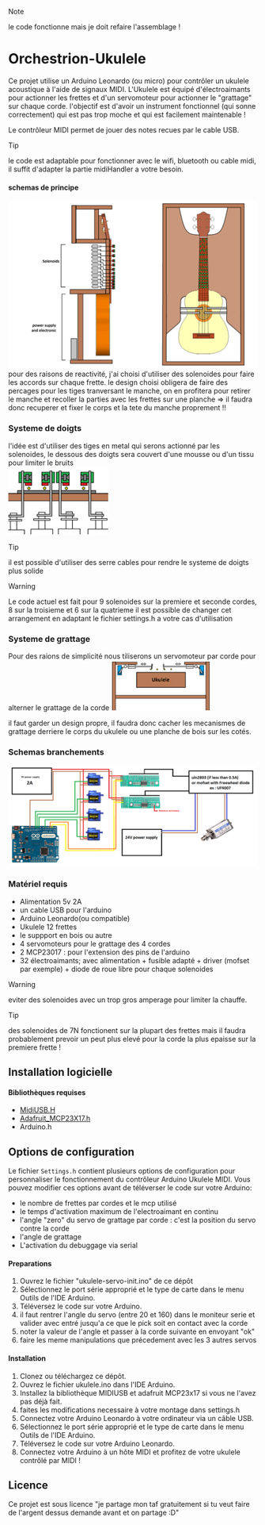 > [!NOTE]
> le code fonctionne mais je doit refaire l'assemblage !

# Orchestrion-Ukulele

Ce projet utilise un Arduino Leonardo (ou micro) pour contrôler un ukulele acoustique à l'aide de signaux MIDI. 
L'Ukulele est équipé d'électroaimants pour actionner les frettes et d'un servomoteur pour actionner le "grattage" sur chaque corde.
l'objectif est d'avoir un instrument fonctionnel (qui sonne correctement) qui est pas trop moche et qui est facilement maintenable !

Le contrôleur MIDI permet de jouer des notes recues par le cable USB.

> [!TIP]
> le code est adaptable pour fonctionner avec le wifi, bluetooth ou cable midi, il suffit d'adapter la partie midiHandler a votre besoin. 

#### schemas de principe 
![schema principe](https://raw.githubusercontent.com/glloq/Orchestrion_ukulele/main/img/schemas%20principev2.png?raw=true)
pour des raisons de reactivité, j'ai choisi d'utiliser des solenoides pour faire les accords sur chaque frette.
le design choisi obligera de faire des percages pour les tiges tranversant le manche, on en profitera pour retirer le manche et recoller la parties avec les frettes sur une planche => il faudra donc recuperer et fixer le corps et la tete du manche proprement !!

### Systeme de doigts
l'idée est d'utiliser des tiges en metal qui serons actionné par les solenoides, le dessous des doigts sera couvert d'une mousse ou d'un tissu pour limiter le bruits  
<img src="https://raw.githubusercontent.com/glloq/Orchestrion_ukulele/main/img/doigts.png" alt="Your image title" width=40% height=40%/>
> [!TIP]
> il est possible d'utiliser des serre cables pour rendre le systeme de doigts plus solide 

> [!WARNING]
> Le code actuel est fait pour 9 solenoides sur la premiere et seconde cordes, 8 sur la troisieme et 6 sur la quatrieme
> il est possible de changer cet arrangement en adaptant le fichier settings.h a votre cas d'utilisation

### Systeme de grattage

Pour des raions de simplicité nous tiliserons un servomoteur par corde pour alterner le grattage de la corde 
<img src="https://github.com/glloq/Orchestrion_ukulele/blob/main/img/grattage%20partsd.png" alt="Your image title" width=40% height=40%/>

il faut garder un design propre, il faudra donc cacher les mecanismes de grattage derriere le corps du ukulele ou une planche de bois sur les cotés.

### Schemas branchements
![schema electronique](https://github.com/glloq/Orchestrion_ukulele/blob/main/img/schemas.png?raw=true)

### Matériel requis
- Alimentation 5v 2A
- un cable USB pour l'arduino
- Arduino Leonardo(ou compatible) 
- Ukulele 12 frettes
- le suppport en bois ou autre 
- 4 servomoteurs pour le grattage des 4 cordes
- 2 MCP23017 : pour l'extension des pins de l'arduino
- 32 électroaimants; avec alimentation + fusible adapté + driver (mofset par exemple) + diode de roue libre pour chaque solenoides
  
> [!WARNING]
> eviter des solenoides avec un trop gros amperage pour limiter la chauffe.

> [!TIP]
> des solenoides de 7N fonctionent sur la plupart des frettes mais il faudra probablement prevoir un peut plus elevé pour la corde la plus epaisse sur la premiere frette !



## Installation logicielle

#### Bibliothèques requises

- [MidiUSB.H](https://github.com/arduino-libraries/MIDIUSB)
- [Adafruit_MCP23X17.h](https://github.com/adafruit/Adafruit-MCP23017-Arduino-Library)
- Arduino.h


## Options de configuration

Le fichier `Settings.h` contient plusieurs options de configuration pour personnaliser le fonctionnement du contrôleur Arduino Ukulele MIDI. 
Vous pouvez modifier ces options avant de téléverser le code sur votre Arduino:

- le nombre de frettes par cordes et le mcp utilisé
- le temps d'activation maximum de l'electroaimant en continu
- l'angle "zero" du servo de grattage par corde : c'est la position du servo contre la corde
- l'angle de grattage
- L'activation du debuggage via serial


#### Preparations
1. Ouvrez le fichier "ukulele-servo-init.ino" de ce dépôt
2. Sélectionnez le port série approprié et le type de carte dans le menu Outils de l'IDE Arduino.
3. Téléversez le code sur votre Arduino.
4. il faut rentrer l'angle du servo (entre 20 et 160) dans le moniteur serie et valider avec entré jusqu'a ce que le pick soit en contact avec la corde
5. noter la valeur de l'angle et passer à la corde suivante en envoyant "ok"
6. faire les meme manipulations que précedement avec les 3 autres servos 

#### Installation
1. Clonez ou téléchargez ce dépôt.
2. Ouvrez le fichier ukulele.ino dans l'IDE Arduino.
3. Installez la bibliothèque MIDIUSB et adafruit MCP23x17 si vous ne l'avez pas déjà fait.
4. faites les modifications necessaire à votre montage dans settings.h
5. Connectez votre Arduino Leonardo à votre ordinateur via un câble USB.
6. Sélectionnez le port série approprié et le type de carte dans le menu Outils de l'IDE Arduino.
7. Téléversez le code sur votre Arduino Leonardo.
8. Connectez votre Arduino à un hôte MIDI et profitez de votre ukulele contrôlé par MIDI !

## Licence

Ce projet est sous licence "je partage mon taf gratuitement si tu veut faire de l'argent dessus demande avant et on partage :D"
